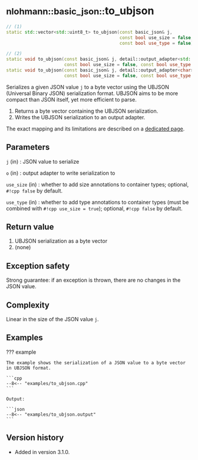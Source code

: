 # <small>nlohmann::basic_json::</small>to_ubjson

```cpp
// (1)
static std::vector<std::uint8_t> to_ubjson(const basic_json& j,
                                           const bool use_size = false,
                                           const bool use_type = false);

// (2)
static void to_ubjson(const basic_json& j, detail::output_adapter<std::uint8_t> o,
                      const bool use_size = false, const bool use_type = false);
static void to_ubjson(const basic_json& j, detail::output_adapter<char> o,
                      const bool use_size = false, const bool use_type = false);
```

Serializes a given JSON value `j` to a byte vector using the UBJSON (Universal Binary JSON) serialization format. UBJSON
aims to be more compact than JSON itself, yet more efficient to parse.

1. Returns a byte vector containing the UBJSON serialization.
2. Writes the UBJSON serialization to an output adapter.

The exact mapping and its limitations are described on a [dedicated page](../../features/binary_formats/ubjson.md).

## Parameters

`j` (in)
:   JSON value to serialize

`o` (in)
:   output adapter to write serialization to

`use_size` (in)
:   whether to add size annotations to container types; optional, `#!cpp false` by default.

`use_type` (in)
:   whether to add type annotations to container types (must be combined with `#!cpp use_size = true`); optional,
    `#!cpp false` by default.

## Return value

1. UBJSON serialization as a byte vector
2. (none)

## Exception safety

Strong guarantee: if an exception is thrown, there are no changes in the JSON value.

## Complexity

Linear in the size of the JSON value `j`.

## Examples

??? example

    The example shows the serialization of a JSON value to a byte vector in UBJSON format.
     
    ```cpp
    --8<-- "examples/to_ubjson.cpp"
    ```
    
    Output:
    
    ```json
    --8<-- "examples/to_ubjson.output"
    ```

## Version history

- Added in version 3.1.0.
